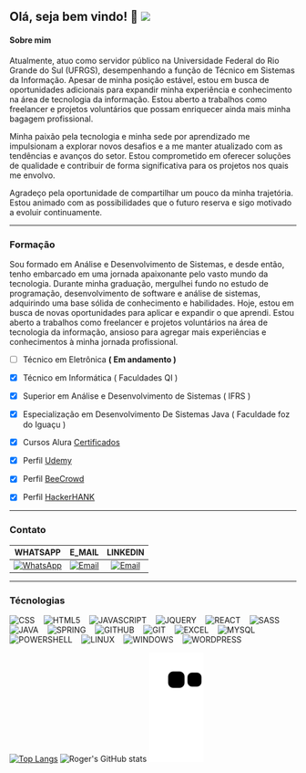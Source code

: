 ## Olá, seja bem vindo! :wave: ![](https://komarev.com/ghpvc/?username=ROGER-UFRGS&label=VISITANTE)

  
  #### Sobre mim
 Atualmente, atuo como servidor público na Universidade Federal do Rio Grande do Sul (UFRGS), desempenhando a função de Técnico em Sistemas da Informação.
 Apesar de minha posição estável, estou em busca de oportunidades adicionais para expandir minha experiência e conhecimento na área de tecnologia da informação. Estou aberto a trabalhos como freelancer e projetos voluntários que possam enriquecer ainda mais minha   
 bagagem profissional.

 Minha paixão pela tecnologia e minha sede por aprendizado me impulsionam a explorar novos desafios e a me manter atualizado com as tendências e avanços do setor. Estou comprometido em oferecer soluções de qualidade e contribuir de forma significativa para os projetos 
 nos quais me envolvo.

Agradeço pela oportunidade de compartilhar um pouco da minha trajetória. Estou animado com as possibilidades que o futuro reserva e sigo motivado a evoluir continuamente.

  ---
 
  ### Formação
 
  Sou formado em Análise e Desenvolvimento de Sistemas, e desde então, tenho embarcado em uma jornada apaixonante pelo vasto mundo da tecnologia.
  Durante minha graduação, mergulhei fundo no estudo de programação, desenvolvimento de software e análise de sistemas, adquirindo uma base sólida de conhecimento e habilidades.
  Hoje, estou em busca de novas oportunidades para aplicar e expandir o que aprendi. Estou aberto a trabalhos como freelancer e projetos voluntários na área de tecnologia da informação, 
  ansioso para agregar mais experiências e conhecimentos à minha jornada profissional.
  
  - [ ] Técnico em Eletrônica **( Em andamento )**
  - [x] Técnico em Informática ( Faculdades QI )
  - [X] Superior em Análise e Desenvolvimento de Sistemas ( IFRS ) 
  - [X] Especialização em Desenvolvimento De Sistemas Java ( Faculdade foz do Iguaçu )
  - [x] Cursos Alura [Certificados](https://cursos.alura.com.br/user/rogermoraes/fullCertificate/8afe7323856249c73fe99086157110e2) 
  - [X] Perfil [Udemy](https://www.udemy.com/user/roger-moraes-de-moura/) 
  - [x] Perfil [BeeCrowd](https://www.beecrowd.com.br/judge/pt/profile/287838)
  - [x] Perfil [HackerHANK](https://www.hackerrank.com/rogermoraes2016) 
  
  
  ---
  
  ### Contato
  
  WHATSAPP | E_MAIL | LINKEDIN
  :---: | :---: | :---: 
<a href="https://wa.link/3co9ze"><img src="https://icongr.am/simple/whatsapp.svg?size=48&color=colored=false" alt="WhatsApp"/></a>|<a href="mailto:roger.moura@ufrgs.br?subject=Contato via GitHub"><img src="https://icongr.am/entypo/email.svg?size=48&color=colored=false" alt="Email" /></a>|<a href="https://www.linkedin.com/in/rogermoraesdemoura/"><img src="https://icongr.am/entypo/linkedin.svg?size=48&color=colored=false" alt="Email" /></a>


  ---
  
  ### Técnologias
  
  
  <img src="https://icongr.am/devicon/css3-plain.svg?size=32&color=currentColor" title="CSS" />&nbsp;&nbsp;&nbsp;
  <img src="https://icongr.am/devicon/html5-plain.svg?size=32&color=currentColor" title="HTML5" />&nbsp;&nbsp;&nbsp;
  <img src="https://icongr.am/simple/javascript.svg?size=32&color=colored=false" title="JAVASCRIPT" />&nbsp;&nbsp;&nbsp;
  <img src="https://icongr.am/simple/jquery.svg?size=32&color=colored=false" title="JQUERY"/>&nbsp;&nbsp;&nbsp;
  <img src="https://icongr.am/simple/react.svg?size=32&color=colored=false" title="REACT" />&nbsp;&nbsp;&nbsp;
  <img src="https://icongr.am/simple/sass.svg?size=32&color=colored=false" title="SASS"/>&nbsp;&nbsp;&nbsp;
  <img src="https://icongr.am/simple/java.svg?size=32&color=colored=false" title="JAVA"/>&nbsp;&nbsp;&nbsp;
  <img src="https://icongr.am/simple/spring.svg?size=32&color=colored=false" title="SPRING"/>&nbsp;&nbsp;&nbsp;
  <img src="https://icongr.am/simple/github.svg?size=32&color=colored=false" title="GITHUB"/>&nbsp;&nbsp;&nbsp;
  <img src="https://icongr.am/simple/git.svg?size=32&color=colored=false" title="GIT"/>&nbsp;&nbsp;&nbsp;
  <img src="https://icongr.am/simple/microsoftexcel.svg?size=32&color=colored=false" title="EXCEL"/>&nbsp;&nbsp;&nbsp;
  <img src="https://icongr.am/simple/mysql.svg?size=32&color=colored=false" title="MYSQL"/>&nbsp;&nbsp;&nbsp;
  <img src="https://icongr.am/simple/powershell.svg?size=32&color=colored=false" title="POWERSHELL"/>&nbsp;&nbsp;&nbsp;
  <img src="https://icongr.am/simple/linux.svg?size=32&color=colored=false" title="LINUX"/>&nbsp;&nbsp;&nbsp;
  <img src="https://icongr.am/simple/windows.svg?size=32&color=colored=false" title="WINDOWS"/>&nbsp;&nbsp;&nbsp;
  <img src="https://icongr.am/simple/wordpress.svg?size=32&color=colored=false" title="WORDPRESS"/>&nbsp;&nbsp;&nbsp;
  

  
  [![Top Langs](https://github-readme-stats.vercel.app/api/top-langs/?username=ROGER-UFRGS&show_icons=true&theme=transparent)](https://github.com/ROGER-UFRGS/github-readme-stats)
 ![Roger's GitHub stats](https://github-readme-stats.vercel.app/api?username=ROGER-UFRGS&count_private=true)
  ![snake gif](https://github.com/ROGER-UFRGS/ROGER-UFRGS/blob/output/github-contribution-grid-snake.svg)

